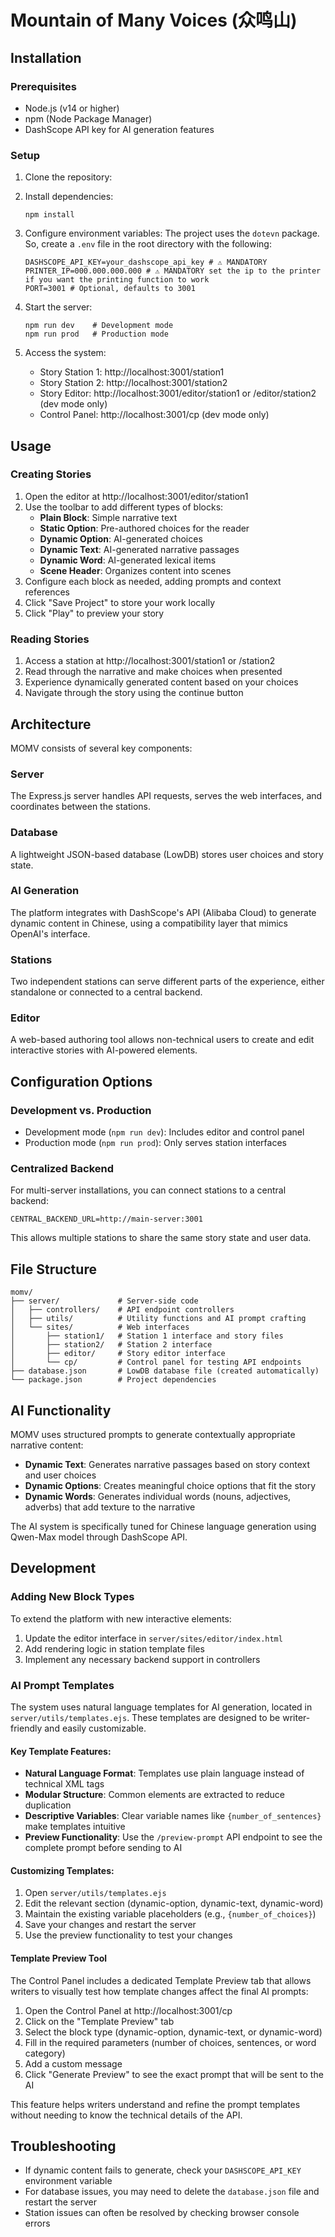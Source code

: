 # Mountain of Many Voices (众鸣山)

## Installation

### Prerequisites
- Node.js (v14 or higher)
- npm (Node Package Manager)
- DashScope API key for AI generation features

### Setup
1. Clone the repository:

2. Install dependencies:
   ```
   npm install
   ```

3. Configure environment variables:
   The project uses the `dotevn` package. So, create a `.env` file in the root directory with the following:
   ```
   DASHSCOPE_API_KEY=your_dashscope_api_key # ⚠ MANDATORY
   PRINTER_IP=000.000.000.000 # ⚠ MANDATORY set the ip to the printer if you want the printing function to work
   PORT=3001 # Optional, defaults to 3001
   ```

4. Start the server:
   ```
   npm run dev    # Development mode
   npm run prod   # Production mode
   ```

5. Access the system:
   - Story Station 1: http://localhost:3001/station1
   - Story Station 2: http://localhost:3001/station2
   - Story Editor: http://localhost:3001/editor/station1 or /editor/station2 (dev mode only)
   - Control Panel: http://localhost:3001/cp (dev mode only)

## Usage

### Creating Stories
1. Open the editor at http://localhost:3001/editor/station1
2. Use the toolbar to add different types of blocks:
   - **Plain Block**: Simple narrative text
   - **Static Option**: Pre-authored choices for the reader
   - **Dynamic Option**: AI-generated choices
   - **Dynamic Text**: AI-generated narrative passages
   - **Dynamic Word**: AI-generated lexical items
   - **Scene Header**: Organizes content into scenes
3. Configure each block as needed, adding prompts and context references
4. Click "Save Project" to store your work locally
5. Click "Play" to preview your story

### Reading Stories
1. Access a station at http://localhost:3001/station1 or /station2
2. Read through the narrative and make choices when presented
3. Experience dynamically generated content based on your choices
4. Navigate through the story using the continue button

## Architecture

MOMV consists of several key components:

### Server
The Express.js server handles API requests, serves the web interfaces, and coordinates between the stations.

### Database
A lightweight JSON-based database (LowDB) stores user choices and story state.

### AI Generation
The platform integrates with DashScope's API (Alibaba Cloud) to generate dynamic content in Chinese, using a compatibility layer that mimics OpenAI's interface.

### Stations
Two independent stations can serve different parts of the experience, either standalone or connected to a central backend.

### Editor
A web-based authoring tool allows non-technical users to create and edit interactive stories with AI-powered elements.

## Configuration Options

### Development vs. Production
- Development mode (`npm run dev`): Includes editor and control panel
- Production mode (`npm run prod`): Only serves station interfaces

### Centralized Backend
For multi-server installations, you can connect stations to a central backend:
```
CENTRAL_BACKEND_URL=http://main-server:3001
```

This allows multiple stations to share the same story state and user data.

## File Structure
```
momv/
├── server/             # Server-side code
│   ├── controllers/    # API endpoint controllers
│   ├── utils/          # Utility functions and AI prompt crafting
│   └── sites/          # Web interfaces
│       ├── station1/   # Station 1 interface and story files
│       ├── station2/   # Station 2 interface 
│       ├── editor/     # Story editor interface
│       └── cp/         # Control panel for testing API endpoints
├── database.json       # LowDB database file (created automatically)
└── package.json        # Project dependencies
```

## AI Functionality

MOMV uses structured prompts to generate contextually appropriate narrative content:

- **Dynamic Text**: Generates narrative passages based on story context and user choices
- **Dynamic Options**: Creates meaningful choice options that fit the story
- **Dynamic Words**: Generates individual words (nouns, adjectives, adverbs) that add texture to the narrative

The AI system is specifically tuned for Chinese language generation using Qwen-Max model through DashScope API.

## Development

### Adding New Block Types
To extend the platform with new interactive elements:
1. Update the editor interface in `server/sites/editor/index.html`
2. Add rendering logic in station template files
3. Implement any necessary backend support in controllers

### AI Prompt Templates
The system uses natural language templates for AI generation, located in `server/utils/templates.ejs`. These templates are designed to be writer-friendly and easily customizable.

#### Key Template Features:
- **Natural Language Format**: Templates use plain language instead of technical XML tags
- **Modular Structure**: Common elements are extracted to reduce duplication
- **Descriptive Variables**: Clear variable names like `{number_of_sentences}` make templates intuitive
- **Preview Functionality**: Use the `/preview-prompt` API endpoint to see the complete prompt before sending to AI

#### Customizing Templates:
1. Open `server/utils/templates.ejs`
2. Edit the relevant section (dynamic-option, dynamic-text, dynamic-word)
3. Maintain the existing variable placeholders (e.g., `{number_of_choices}`)
4. Save your changes and restart the server
5. Use the preview functionality to test your changes

#### Template Preview Tool
The Control Panel includes a dedicated Template Preview tab that allows writers to visually test how template changes affect the final AI prompts:

1. Open the Control Panel at http://localhost:3001/cp
2. Click on the "Template Preview" tab
3. Select the block type (dynamic-option, dynamic-text, or dynamic-word)
4. Fill in the required parameters (number of choices, sentences, or word category)
5. Add a custom message
6. Click "Generate Preview" to see the exact prompt that will be sent to the AI

This feature helps writers understand and refine the prompt templates without needing to know the technical details of the API.

## Troubleshooting

- If dynamic content fails to generate, check your `DASHSCOPE_API_KEY` environment variable
- For database issues, you may need to delete the `database.json` file and restart the server
- Station issues can often be resolved by checking browser console errors